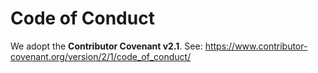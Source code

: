 # Code of Conduct

We adopt the **Contributor Covenant v2.1**.
See: https://www.contributor-covenant.org/version/2/1/code_of_conduct/

